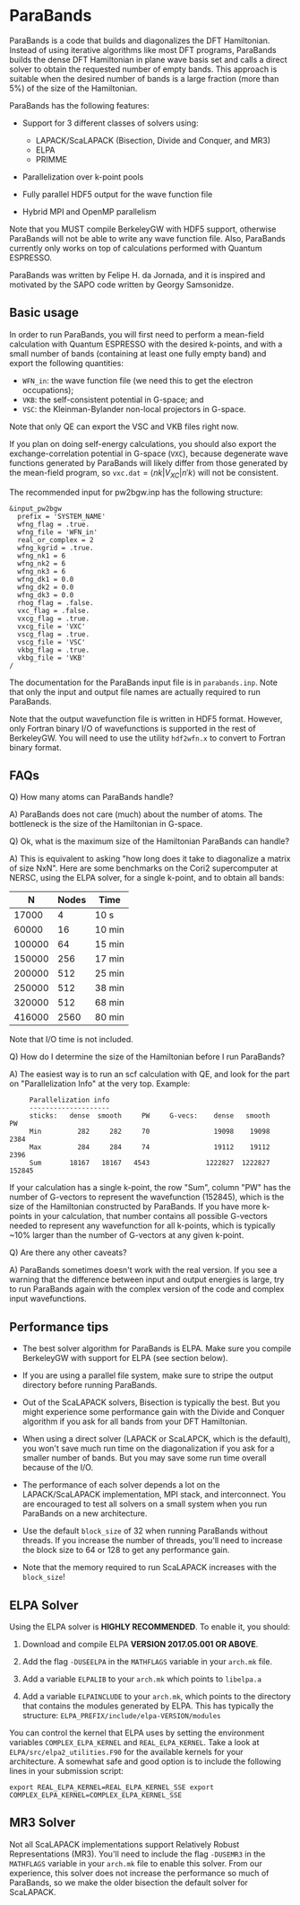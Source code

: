 # ParaBands

ParaBands is a code that builds and diagonalizes the DFT Hamiltonian. Instead
of using iterative algorithms like most DFT programs, ParaBands builds the
dense DFT Hamiltonian in plane wave basis set and calls a direct solver to
obtain the requested number of empty bands. This approach is suitable when the
desired number of bands is a large fraction (more than 5%) of the size of the
Hamiltonian.

ParaBands has the following features:

  - Support for 3 different classes of solvers using:
    - LAPACK/ScaLAPACK (Bisection, Divide and Conquer, and MR3)
    - ELPA
    - PRIMME

  - Parallelization over k-point pools

  - Fully parallel HDF5 output for the wave function file

  - Hybrid MPI and OpenMP parallelism

Note that you MUST compile BerkeleyGW with HDF5 support, otherwise ParaBands
will not be able to write any wave function file. Also, ParaBands currently
only works on top of calculations performed with Quantum ESPRESSO.

ParaBands was written by Felipe H. da Jornada, and it is inspired and motivated
by the SAPO code written by Georgy Samsonidze.


## Basic usage

In order to run ParaBands, you will first need to perform a mean-field
calculation with Quantum ESPRESSO with the desired k-points, and with a small
number of bands (containing at least one fully empty band) and export the
following quantities:

  - `WFN_in`: the wave function file (we need this to get the electron occupations);
  - `VKB`: the self-consistent potential in G-space; and
  - `VSC`: the Kleinman-Bylander non-local projectors in G-space.

Note that only QE can export the VSC and VKB files right now.

If you plan on doing self-energy calculations, you should also export the
exchange-correlation potential in G-space (`VXC`), because degenerate wave
functions generated by ParaBands will likely differ from those generated by the
mean-field program, so `vxc.dat` = $\langle nk|V_{XC}|n'k\rangle$ will not be consistent.

The recommended input for pw2bgw.inp has the following structure:

```
&input_pw2bgw
  prefix = 'SYSTEM_NAME'
  wfng_flag = .true.
  wfng_file = 'WFN_in'
  real_or_complex = 2
  wfng_kgrid = .true.
  wfng_nk1 = 6
  wfng_nk2 = 6
  wfng_nk3 = 6
  wfng_dk1 = 0.0
  wfng_dk2 = 0.0
  wfng_dk3 = 0.0
  rhog_flag = .false.
  vxc_flag = .false.
  vxcg_flag = .true.
  vxcg_file = 'VXC'
  vscg_flag = .true.
  vscg_file = 'VSC'
  vkbg_flag = .true.
  vkbg_file = 'VKB'
/
```

The documentation for the ParaBands input file is in `parabands.inp`. Note that
only the input and output file names are actually required to run ParaBands.

Note that the output wavefunction file is written in HDF5 format. However, only
Fortran binary I/O of wavefunctions is supported in the rest of BerkeleyGW. You
will need to use the utility `hdf2wfn.x` to convert to Fortran binary format.


## FAQs

Q) How many atoms can ParaBands handle?

A) ParaBands does not care (much) about the number of atoms. The bottleneck is
the size of the Hamiltonian in G-space.

Q) Ok, what is the maximum size of the Hamiltonian ParaBands can handle?

A) This is equivalent to asking "how long does it take to diagonalize a matrix
of size NxN". Here are some benchmarks on the Cori2 supercomputer at NERSC,
using the ELPA solver, for a single k-point, and to obtain all bands:

|    N   | Nodes |  Time  |
|--------|-------|--------|
|  17000 |     4 |   10 s |
|  60000 |    16 | 10 min |
| 100000 |    64 | 15 min |
| 150000 |   256 | 17 min |
| 200000 |   512 | 25 min |
| 250000 |   512 | 38 min |
| 320000 |   512 | 68 min |
| 416000 |  2560 | 80 min |

Note that I/O time is not included.

Q) How do I determine the size of the Hamiltonian before I run ParaBands?

A) The easiest way is to run an scf calculation with QE, and look for the part
on "Parallelization Info" at the very top. Example:

```hl_lines="6"
     Parallelization info
     --------------------
     sticks:   dense  smooth     PW     G-vecs:    dense   smooth      PW
     Min         282     282     70                19098    19098    2384
     Max         284     284     74                19112    19112    2396
     Sum       18167   18167   4543              1222827  1222827  152845
```

If your calculation has a single k-point, the row "Sum", column "PW" has the
number of G-vectors to represent the wavefunction (152845), which is the size
of the Hamiltonian constructed by ParaBands. If you have more k-points in your
calculation, that number contains all possible G-vectors needed to represent
any wavefunction for all k-points, which is typically ~10% larger than the
number of G-vectors at any
given k-point.

Q) Are there any other caveats?

A) ParaBands sometimes doesn't work with the real version. If you see a warning
that the difference between input and output energies is large, try to run
ParaBands again with the complex version of the code and complex input
wavefunctions.


## Performance tips

  - The best solver algorithm for ParaBands is ELPA. Make sure you compile
    BerkeleyGW with support for ELPA (see section below).

  - If you are using a parallel file system, make sure to stripe the output
    directory before running ParaBands.

  - Out of the ScaLAPACK solvers, Bisection is typically the best. But you
    might experience some performance gain with the Divide and Conquer
    algorithm if you ask for all bands from your DFT Hamiltonian.

  - When using a direct solver (LAPACK or ScaLAPCK, which is the default), you
    won't save much run time on the diagonalization if you ask for a smaller
    number of bands. But you may save some run time overall because of the I/O.

  - The performance of each solver depends a lot on the LAPACK/ScaLAPACK
    implementation, MPI stack, and interconnect. You are encouraged to test all
    solvers on a small system when you run ParaBands on a new architecture.

  - Use the default `block_size` of 32 when running ParaBands without threads.
    If you increase the number of threads, you'll need to increase the block
    size to 64 or 128 to get any performance gain.

  - Note that the memory required to run ScaLAPACK increases with the
    `block_size`!


## ELPA Solver

Using the ELPA solver is **HIGHLY RECOMMENDED**. To enable it, you should:

  1. Download and compile ELPA **VERSION 2017.05.001 OR ABOVE**.

  2. Add the flag `-DUSEELPA` in the `MATHFLAGS` variable in your `arch.mk`
     file.

  3. Add a variable `ELPALIB` to your `arch.mk` which points to `libelpa.a`

  4. Add a variable `ELPAINCLUDE` to your `arch.mk`, which points to the
     directory that contains the modules generated by ELPA. This has typically
     the structure: `ELPA_PREFIX/include/elpa-VERSION/modules`

You can control the kernel that ELPA uses by setting the environment variables
`COMPLEX_ELPA_KERNEL` and `REAL_ELPA_KERNEL`. Take a look at
`ELPA/src/elpa2_utilities.F90` for the available kernels for your architecture.
A somewhat safe and good option is to include the following lines in your
  submission script:
```shell
export REAL_ELPA_KERNEL=REAL_ELPA_KERNEL_SSE export
COMPLEX_ELPA_KERNEL=COMPLEX_ELPA_KERNEL_SSE
```

## MR3 Solver

Not all ScaLAPACK implementations support Relatively Robust Representations
(MR3). You'll need to include the flag `-DUSEMR3` in the `MATHFLAGS` variable
in your `arch.mk` file to enable this solver. From our experience, this solver
does not increase the performance so much of ParaBands, so we make the older
bisection the default solver for ScaLAPACK.

<!---
## PRIMME solver

The PRIMME solver is only useful if you want to obtain a very small number of
bands, though it is a very robust solver.  If you wish to run ParaBands with
PRIMME, you will need to:

  1) Download PRIMME version 2.1.

  2) Compile PRIMME.

  3) Add the flag -DUSEPRIMME in the MATHFLAGS variable in your arch.mk file.

  4) Add a variable PRIMMELIB to your arch.mk which points to libprimme.a.


## TODO

FHJ's wish list:

  - Memory report
  - Restart feature
  - Build VKB from PP file (almost there!)
--->
